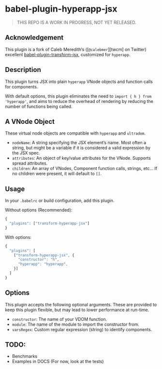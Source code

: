 # babel-plugin-hyperapp-jsx

> THIS REPO IS A WORK IN PROGRESS, NOT YET RELEASED.

## Acknowledgement
This plugin is a fork of Caleb Meredith‘s ([`@calebmer`][twcm] on Twitter) excellent [babel-plugin-transform-jsx](https://github.com/calebmer/node_modules/tree/master/babel-plugin-transform-jsx), customized for `hyperapp`.

## Description
This plugin turns JSX into plain `hyperapp` VNode objects and function calls for components.

With default options, this plugin eliminates the need to `import { h } from 'hyperapp'`, and aims to reduce the overhead of rendering by reducing the number of functions being called.

## A VNode Object
These virtual node objects are compatible with `hyperapp` and `ultradom`.
- `nodeName`: A string specifying the JSX element’s name. Most often a string, but might be a variable if it is considered a valid expression by the JSX spec.
- `attributes`: An object of key/value attributes for the VNode. Supports spread attributes.
- `children`: An array of VNodes, Component function calls, strings, etc...  If no children were present, it will default to `[]`.

## Usage

In your `.babelrc` or build configuration, add this plugin.

Without options (Recommended):

```js
{
  "plugins": ["transform-hyperapp-jsx"]
}
```

With options:

```js
{
  "plugins": [
    ["transform-hyperapp-jsx", {
      "constructor": "h",
      "hyperapp": "hyperapp",
    }]
  ]
}
```

## Options

This plugin accepts the following optional arguments.  These are provided to keep this plugin flexible, but may lead to lower performance at run-time.

 * `constructor`: The name of your VDOM function.
 * `module`: The name of the module to import the constructor from.
 * `varsRegex`: Custom regular expression (string) to identify components.

 ## TODO:
 
  * Benchmarks
  * Examples in DOCS (For now, look at the tests)